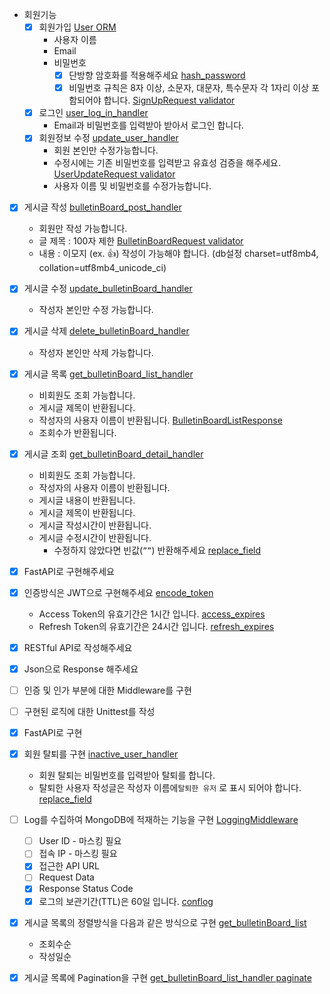 - 회원기능
    - [x] 회원가입 [User ORM](https://github.com/byungsujeong/viva/blob/master/src/database/orm.py)
        - 사용자 이름
        - Email
        - 비밀번호
            - [x] 단방향 암호화를 적용해주세요 [hash_password](https://github.com/byungsujeong/viva/blob/master/src/service/userService.py)
            - [x] 비밀번호 규칙은 8자 이상, 소문자, 대문자, 특수문자 각 1자리 이상 포함되어야 합니다. [SignUpRequest validator](https://github.com/byungsujeong/viva/blob/master/src/schema/request.py)
    - [x] 로그인 [user_log_in_handler](https://github.com/byungsujeong/viva/blob/master/src/api/user.py)
        - Email과 비밀번호를 입력받아 받아서 로그인 합니다.
    - [x] 회원정보 수정 [update_user_handler](https://github.com/byungsujeong/viva/blob/master/src/api/user.py)
        - 회원 본인만 수정가능합니다.
        - 수정시에는 기존 비밀번호를 입력받고 유효성 검증을 해주세요. [UserUpdateRequest validator](https://github.com/byungsujeong/viva/blob/master/src/schema/request.py)
        - 사용자 이름 및 비밀번호를 수정가능합니다.
- [x] 게시글 작성 [bulletinBoard_post_handler](https://github.com/byungsujeong/viva/blob/master/src/api/bulletinBoard.py)
    - 회원만 작성 가능합니다.
    - 글 제목 : 100자 제한 [BulletinBoardRequest validator](https://github.com/byungsujeong/viva/blob/master/src/schema/request.py)
    - 내용 : 이모지 (ex. 👍) 작성이 가능해야 합니다. (db설정 charset=utf8mb4, collation=utf8mb4_unicode_ci)
- [x] 게시글 수정 [update_bulletinBoard_handler](https://github.com/byungsujeong/viva/blob/master/src/api/bulletinBoard.py)
    - 작성자 본인만 수정 가능합니다.
- [x] 게시글 삭제 [delete_bulletinBoard_handler](https://github.com/byungsujeong/viva/blob/master/src/api/bulletinBoard.py)
    - 작성자 본인만 삭제 가능합니다.
- [x] 게시글 목록 [get_bulletinBoard_list_handler](https://github.com/byungsujeong/viva/blob/master/src/api/bulletinBoard.py)
    - 비회원도 조회 가능합니다.
    - 게시글 제목이 반환됩니다.
    - 작성자의 사용자 이름이 반환됩니다. [BulletinBoardListResponse](https://github.com/byungsujeong/viva/blob/master/src/schema/response.py)
    - 조회수가 반환됩니다.
- [x] 게시글 조회 [get_bulletinBoard_detail_handler](https://github.com/byungsujeong/viva/blob/master/src/api/bulletinBoard.py)
    - 비회원도 조회 가능합니다.
    - 작성자의 사용자 이름이 반환됩니다.
    - 게시글 내용이 반환됩니다.
    - 게시글 제목이 반환됩니다.
    - 게시글 작성시간이 반환됩니다.
    - 게시글 수정시간이 반환됩니다.
        - 수정하지 않았다면 빈값(`””`) 반환해주세요 [replace_field](https://github.com/byungsujeong/viva/blob/master/src/service/bulletinBoardService.py)
     
- [x] FastAPI로 구현해주세요
- [x] 인증방식은 JWT으로 구현해주세요 [encode_token](https://github.com/byungsujeong/viva/blob/master/src/service/userService.py)
    - Access Token의 유효기간은 1시간 입니다. [access_expires](https://github.com/byungsujeong/viva/blob/master/src/service/userService.py)
    - Refresh Token의 유효기간은 24시간 입니다. [refresh_expires](https://github.com/byungsujeong/viva/blob/master/src/service/userService.py)
- [x] RESTful API로 작성해주세요
- [x] Json으로 Response 해주세요

- [ ] 인증 및 인가 부분에 대한 Middleware를 구현
- [ ] 구현된 로직에 대한 Unittest를 작성
- [x] FastAPI로 구현
- [x] 회원 탈퇴를 구현 [inactive_user_handler](https://github.com/byungsujeong/viva/blob/master/src/api/user.py)
    - 회원 탈퇴는 비밀번호를 입력받아 탈퇴를 합니다.
    - 탈퇴한 사용자 작성글은 작성자 이름에`탈퇴한 유저` 로 표시 되어야 합니다. [replace_field](https://github.com/byungsujeong/viva/blob/master/src/service/bulletinBoardService.py)
- [ ] Log를 수집하여 MongoDB에 적재하는 기능을 구현 [LoggingMiddleware](https://github.com/byungsujeong/viva/blob/master/src/logs/middleware.py)
    - [ ] User ID - 마스킹 필요
    - [ ] 접속 IP - 마스킹 필요
    - [x] 접근한 API URL
    - [ ] Request Data
    - [x] Response Status Code
    - [x] 로그의 보관기간(TTL)은 60일 입니다. [conflog](https://github.com/byungsujeong/viva/blob/master/src/logs/conflog.py)
- [x] 게시글 목록의 정렬방식을 다음과 같은 방식으로 구현 [get_bulletinBoard_list](https://github.com/byungsujeong/viva/blob/master/src/database/repository.py)
    - 조회수순
    - 작성일순
- [x] 게시글 목록에 Pagination을 구현 [get_bulletinBoard_list_handler paginate](https://github.com/byungsujeong/viva/blob/master/src/api/bulletinBoard.py)
